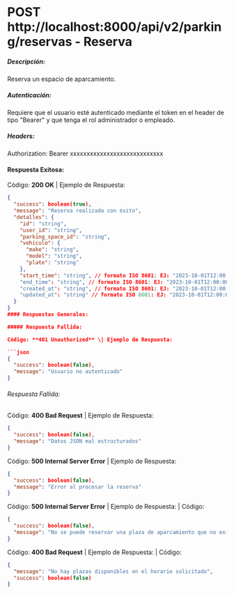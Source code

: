 # POST http://localhost:8000/api/v2/parking/reservas - Reserva

##### Descripción:

Reserva un espacio de aparcamiento.

##### Autenticación:

Requiere que el usuario esté autenticado mediante el token en el header de tipo "Bearer" y que tenga el rol administrador o empleado.

##### Headers:

Authorization: Bearer xxxxxxxxxxxxxxxxxxxxxxxxxxxx

#### Respuesta Exitosa:

Código: **200 OK** \| Ejemplo de Respuesta:

````json
{
  "success": boolean(true),
  "message": "Reserva realizada con éxito",
  "detalles": {
    "id": "string",
    "user_id": "string",
    "parking_space_id": "string",
    "vehiculo": {
      "make": "string",
      "model": "string",
      "plate": "string"
    },
    "start_time": "string", // formato ISO 8601: EJ: "2023-10-01T12:00:00Z"
    "end_time": "string", // formato ISO 8601: EJ: "2023-10-01T12:00:00Z"
    "created_at": "string", // formato ISO 8601: EJ: "2023-10-01T12:00:00Z"
    "updated_at": "string" // formato ISO 8601: EJ: "2023-10-01T12:00:00Z"
  }
}
#### Respuestas Generales:

##### Respuesta Fallida:

Código: **401 Unauthorized** \| Ejemplo de Respuesta:

```json
{
  "success": boolean(false),
  "message": "Usuario no autenticado"
}
````

###### Respuesta Fallida:

Código: **400 Bad Request** \| Ejemplo de Respuesta:

```json
{
  "success": boolean(false),
  "message": "Datos JSON mal estructurados"
}
```

Código: **500 Internal Server Error** \| Ejemplo de Respuesta:

```json
{
  "success": boolean(false),
  "message": "Error al procesar la reserva"
}
```

Código: **500 Internal Server Error** \| Ejemplo de Respuesta: \| Código:

```json
{
  "success": boolean(false),
  "message": "No se puede reservar una plaza de aparcamiento que no existe"
}
```

Código: **400 Bad Request** \| Ejemplo de Respuesta: \| Código:

```json
{
  "message": "No hay plazas disponibles en el horario solicitado",
  "success": boolean(false)
}
```
